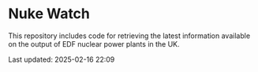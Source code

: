 # Nuke Watch

This repository includes code for retrieving the latest information available on the output of EDF nuclear power plants in the UK.

Last updated: 2025-02-16 22:09